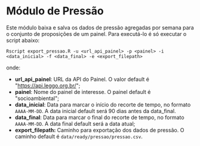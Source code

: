 # Módulo de Pressão

Este módulo baixa e salva os dados de pressão agregadas por semana para o conjunto de proposições de um painel. Para executá-lo é só executar o script abaixo:

```
Rscript export_pressao.R -u <url_api_painel> -p <painel> -i <data_inicial> -f <data_final> -e <export_filepath>
```

onde:

- **url_api_painel**: URL da API do Painel. O valor default é "https://api.leggo.org.br/";
- **painel**: Nome do painel de interesse. O painel default é "socioambiental";
- **data_inicial**: Data para marcar o início do recorte de tempo, no formato `AAAA-MM-DD`. A data inicial default será 90 dias antes da data_final.
- **data_final**: Data para marcar o final do recorte de tempo, no formato `AAAA-MM-DD`. A data final default será a data atual;
- **export_filepath:** Caminho para exportação dos dados de pressão. O caminho default é `data/ready/pressao/pressao.csv`.
